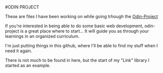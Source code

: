 #ODIN PROJECT

These are files I have been working on while going trhough the [Odin-Project](http://ici.e-jambon.com)

If you're interested in being able to do some basic web development, odin-project is a great place where to start...
It will guide you as through your learnings in an organized curriculum.


I'm just putting things in this github, where I'll be able to find my stuff when I need it again.

There is not much to be found in here, but the start of my "Link" library I started as an example.